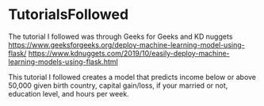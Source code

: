 # TutorialsFollowed
The tutorial I followed was through Geeks for Geeks and KD nuggets
https://www.geeksforgeeks.org/deploy-machine-learning-model-using-flask/
https://www.kdnuggets.com/2019/10/easily-deploy-machine-learning-models-using-flask.html

This tutorial I followed creates a model that predicts income below or above 50,000 given birth country, capital gain/loss, if your married or not, education level, and hours per week. 

